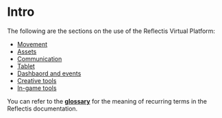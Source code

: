 ﻿---
sidebar_position: 1
---

# Intro

The following are the sections on the use of the Reflectis Virtual Platform:

- [Movement](interactions/movement)
- [Assets](interactions/assets)
- [Communication](interactions/communication)
- [Tablet](tools/tablet)
- [Dashbaord and events](tools/dashboard_events)
- [Creative tools](tools/creativetools)
- [In-game tools](tools/ingametools)

You can refer to the [**glossary**](glossary) for the meaning of recurring terms in the Reflectis documentation.